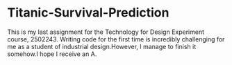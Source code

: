 # Titanic-Survival-Prediction

This is my last assignment for the Technology for Design Experiment course, 2502243.
Writing code for the first time is incredibly challenging for me as a student of industrial design.However, I manage to finish it somehow.I hope I receive an A.
